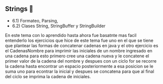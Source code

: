 ## Strings 🧬
- 6.1) Formateo, Parsing,
- 6.2) Clases String, StringBuffer y StringBuilder

En este tema con lo aprendido hasta ahora fue basatnte mas facil entenderlo los ejercicios que hice de este tema fue uno en el que se tiene que plantear las formas de concatenar cadenas 
en java y el otro ejercicio es el CadenasNombre para imprimir las iniciales de un nombre ingresado en una cadena para esto primero cree una cadena nueva y le concatene el primer valor de la cadena del
nombre y despues con un ciclo for se recorre la cadena hasta encontrar un espacio posteriormente a esa posicion se le suma uno para econtrar la inicial y despues se concatena para que al final
del ciclo se imprima la cadena de iniciales.
